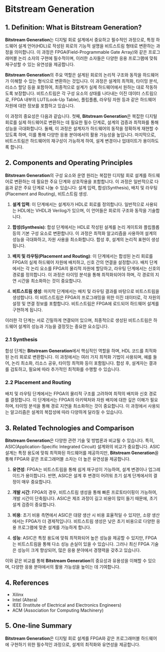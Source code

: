 # Bitstream Generation

## 1. Definition: What is **Bitstream Generation**?
**Bitstream Generation**는 디지털 회로 설계에서 중요하고 필수적인 과정으로, 특정 하드웨어 설계 언어(HDL)로 작성된 회로의 기능적 설명을 비트스트림 형태로 변환하는 과정을 의미합니다. 이 과정은 FPGA(Field-Programmable Gate Array)와 같은 프로그래머블 논리 소자의 구현에 필수적이며, 이러한 소자들은 다양한 응용 프로그램에 맞춰 재구성할 수 있는 유연성을 제공합니다.

**Bitstream Generation**의 주요 역할은 설계된 회로의 논리적 구조와 동작을 하드웨어가 이해할 수 있는 형식으로 변환하는 것입니다. 이 과정은 설계의 최적화, 타이밍 분석, 리소스 할당 등을 포함하여, 최종적으로 설계가 실제 하드웨어에서 원하는 대로 작동하도록 보장합니다. 비트스트림은 각 구성 요소의 상태를 나타내는 이진 데이터 스트림으로, FPGA 내부의 LUT(Look-Up Table), 플립플롭, 라우팅 자원 등과 같은 하드웨어 자원에 대한 정보를 포함하고 있습니다.

이 과정의 중요성은 다음과 같습니다. 첫째, **Bitstream Generation**은 복잡한 디지털 회로를 실제 하드웨어로 변환하는 데 필요한 필수 단계로, 설계의 검증과 최적화를 통해 성능을 극대화합니다. 둘째, 이 과정은 설계자가 하드웨어의 동작을 정확하게 재현할 수 있도록 하며, 이를 통해 다양한 응용 분야에서의 활용 가능성을 높입니다. 마지막으로, 비트스트림은 하드웨어의 재구성이 가능하게 하여, 설계 변경이나 업데이트가 용이하도록 합니다.

## 2. Components and Operating Principles
**Bitstream Generation**의 구성 요소와 운영 원리는 복잡한 디지털 회로 설계를 하드웨어로 변환하는 데 필요한 주요 단계와 상호작용을 포함합니다. 이 과정은 일반적으로 다음과 같은 주요 단계로 나눌 수 있습니다: 설계 입력, 합성(Synthesis), 배치 및 라우팅(Placement and Routing), 비트스트림 생성.

1. **설계 입력**: 이 단계에서는 설계자가 HDL로 회로를 정의합니다. 일반적으로 사용되는 HDL에는 VHDL과 Verilog가 있으며, 이 언어들은 회로의 구조와 동작을 기술합니다.

2. **합성(Synthesis)**: 합성 단계에서는 HDL로 작성된 설계를 논리 게이트와 플립플롭 등의 기본 구성 요소로 변환합니다. 이 과정은 최적화 알고리즘을 사용하여 설계의 성능을 극대화하고, 자원 사용을 최소화합니다. 합성 후, 설계의 논리적 표현이 생성됩니다.

3. **배치 및 라우팅(Placement and Routing)**: 이 단계에서는 합성된 논리 회로를 FPGA의 실제 하드웨어 자원에 배치하고, 신호 간의 연결을 설정합니다. 배치 단계에서는 각 논리 요소를 FPGA의 물리적 자원에 할당하고, 라우팅 단계에서는 신호의 경로를 정의합니다. 이 과정은 타이밍 분석을 통해 최적화되어야 하며, 각 경로의 지연 시간을 최소화하는 것이 중요합니다.

4. **비트스트림 생성**: 마지막 단계에서는 배치 및 라우팅 결과를 바탕으로 비트스트림을 생성합니다. 이 비트스트림은 FPGA의 프로그래밍을 위한 이진 데이터로, 각 자원의 설정 및 연결 정보를 포함합니다. 비트스트림은 FPGA에 로드되어 하드웨어 설계를 구현하게 됩니다.

이러한 각 단계는 서로 긴밀하게 연결되어 있으며, 최종적으로 생성된 비트스트림은 하드웨어 설계의 성능과 기능을 결정짓는 중요한 요소입니다.

### 2.1 Synthesis
합성 단계는 **Bitstream Generation**에서 핵심적인 역할을 하며, HDL 코드를 최적화된 논리 회로로 변환합니다. 이 과정에서는 여러 가지 최적화 기법이 사용되며, 예를 들어, 논리 최소화, 리소스 공유, 타이밍 최적화 등이 포함됩니다. 합성 후, 설계자는 결과를 검토하고, 필요에 따라 추가적인 최적화를 수행할 수 있습니다.

### 2.2 Placement and Routing
배치 및 라우팅 단계에서는 FPGA의 물리적 구조를 고려하여 최적의 배치와 신호 경로를 결정합니다. 이 단계에서는 FPGA의 아키텍처와 자원 배치에 대한 깊은 이해가 필요하며, 타이밍 분석을 통해 경로 지연을 최소화하는 것이 중요합니다. 이 과정에서 사용되는 알고리즘은 설계의 복잡성에 따라 다양하게 달라질 수 있습니다.

## 3. Related Technologies and Comparison
**Bitstream Generation**은 다양한 관련 기술 및 방법론과 비교될 수 있습니다. 특히, ASIC(Application-Specific Integrated Circuit) 설계와의 비교가 중요합니다. ASIC 설계는 특정 용도에 맞춰 최적화된 하드웨어를 제공하지만, **Bitstream Generation**을 통해 FPGA와 같은 프로그래머블 소자는 더 높은 유연성을 제공합니다.

1. **유연성**: FPGA는 비트스트림을 통해 쉽게 재구성이 가능하여, 설계 변경이나 업그레이드가 용이합니다. 반면, ASIC은 설계 후 변경이 어려워 초기 설계 단계에서의 결정이 매우 중요합니다.

2. **개발 시간**: FPGA의 경우, 비트스트림 생성을 통해 빠른 프로토타이핑이 가능하여, 개발 시간이 단축됩니다. ASIC은 제조 과정이 길고 비용이 많이 들기 때문에, 초기 설계 검증이 중요합니다.

3. **비용**: 초기 비용 측면에서 ASIC은 대량 생산 시 비용 효율적일 수 있지만, 소량 생산에서는 FPGA가 더 경제적입니다. 비트스트림 생성은 낮은 초기 비용으로 다양한 응용 프로그램에 맞춘 설계를 가능하게 합니다.

4. **성능**: ASIC은 특정 용도에 맞춰 최적화되어 높은 성능을 제공할 수 있지만, FPGA는 비트스트림을 통해 다소 성능 손실이 있을 수 있습니다. 그러나 최신 FPGA 기술은 성능이 크게 향상되어, 많은 응용 분야에서 경쟁력을 갖추고 있습니다.

이와 같은 비교를 통해 **Bitstream Generation**의 중요성과 유용성을 이해할 수 있으며, 다양한 응용 분야에서의 활용 가능성을 높이는 데 기여합니다.

## 4. References
- Xilinx
- Intel (Altera)
- IEEE (Institute of Electrical and Electronics Engineers)
- ACM (Association for Computing Machinery)

## 5. One-line Summary
**Bitstream Generation**은 디지털 회로 설계를 FPGA와 같은 프로그래머블 하드웨어에 구현하기 위한 필수적인 과정으로, 설계의 최적화와 유연성을 제공합니다.